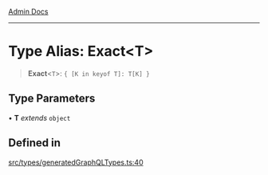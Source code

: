 [Admin Docs](/)

***

# Type Alias: Exact\<T\>

> **Exact**\<`T`\>: `{ [K in keyof T]: T[K] }`

## Type Parameters

• **T** *extends* `object`

## Defined in

[src/types/generatedGraphQLTypes.ts:40](https://github.com/Suyash878/talawa-api/blob/cfd688207611ba245c99edd8dbaccb2cdbf6a043/src/types/generatedGraphQLTypes.ts#L40)
